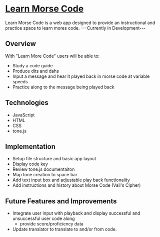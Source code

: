 # [Learn Morse Code](https://siascone.github.io/learn-morse-code/)

Learn Morse Code is a web app designed to provide an instructional and practice space to learn mores code.
---Currently in Development---

## Overview

With "Learn More Code" users will be able to:
- Study a code guide
- Produce dits and dahs
- Input a message and hear it played back in morse code at variable speeds
- Practice along to the message being played back

## Technologies
- JavaScript
- HTML
- CSS
- tone.js

## Implementation
- Setup file structure and basic app layout
- Display code key
- Review tone.js documentaiton
- Map tone creation to space bar
- Add text input box and adjustable play back functionality
- Add instructions and history about Morse Code (Vail's Cipher)

## Future Features and Improvements
- Integrate user input with playback and display successful and unsuccessful user code along
  - provide score/proficiency data 
- Update translator to translate to and/or from code.







